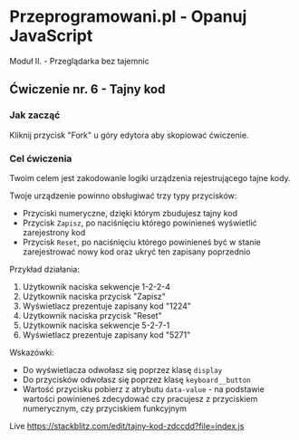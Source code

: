 # Przeprogramowani.pl - Opanuj JavaScript

Moduł II. - Przeglądarka bez tajemnic

## Ćwiczenie nr. 6 - Tajny kod

### Jak zacząć

Kliknij przycisk "Fork" u góry edytora aby skopiować ćwiczenie.

### Cel ćwiczenia

Twoim celem jest zakodowanie logiki urządzenia rejestrującego tajne kody.

Twoje urządzenie powinno obsługiwać trzy typy przycisków:

* Przyciski numeryczne, dzięki którym zbudujesz tajny kod
* Przycisk `Zapisz`, po naciśnięciu którego powinieneś wyświetlić zarejestrony kod
* Przycisk `Reset`, po naciśnięciu którego powinieneś być w stanie zarejestrować nowy kod oraz ukryć ten zapisany poprzednio

Przykład działania:

1. Użytkownik naciska sekwencje 1-2-2-4
2. Użytkownik naciska przycisk "Zapisz"
3. Wyświetlacz prezentuje zapisany kod "1224"
4. Użytkownik naciska przycisk "Reset"
5. Użytkownik naciska sekwencje 5-2-7-1
6. Wyświetlacz prezentuje zapisany kod "5271"

Wskazówki:

* Do wyświetlacza odwołasz się poprzez klasę `display`
* Do przycisków odwołasz się poprzez klasę `keyboard__button`
* Wartość przycisku pobierz z atrybutu `data-value` - na podstawie wartości powinieneś zdecydować czy pracujesz z przyciskiem numerycznym, czy przyciskiem funkcyjnym

Live https://stackblitz.com/edit/tajny-kod-zdccdd?file=index.js

